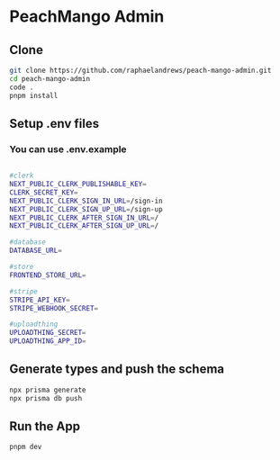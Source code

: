 # PeachMango Admin

## Clone

```bash
git clone https://github.com/raphaelandrews/peach-mango-admin.git
cd peach-mango-admin
code .
pnpm install
```

## Setup .env files
### You can use .env.example

```bash

#clerk
NEXT_PUBLIC_CLERK_PUBLISHABLE_KEY=
CLERK_SECRET_KEY=
NEXT_PUBLIC_CLERK_SIGN_IN_URL=/sign-in
NEXT_PUBLIC_CLERK_SIGN_UP_URL=/sign-up
NEXT_PUBLIC_CLERK_AFTER_SIGN_IN_URL=/
NEXT_PUBLIC_CLERK_AFTER_SIGN_UP_URL=/

#database
DATABASE_URL=

#store
FRONTEND_STORE_URL=

#stripe
STRIPE_API_KEY=
STRIPE_WEBHOOK_SECRET=

#uploadthing
UPLOADTHING_SECRET=
UPLOADTHING_APP_ID=
```

## Generate types and push the schema

```bash
npx prisma generate
npx prisma db push
```

## Run the App

```bash
pnpm dev
```

